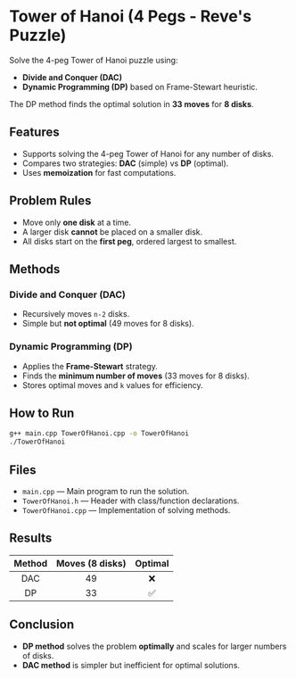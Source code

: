 # Tower of Hanoi (4 Pegs - Reve's Puzzle)

Solve the 4-peg Tower of Hanoi puzzle using:
- **Divide and Conquer (DAC)**
- **Dynamic Programming (DP)** based on Frame-Stewart heuristic.

The DP method finds the optimal solution in **33 moves** for **8 disks**.

## Features
- Supports solving the 4-peg Tower of Hanoi for any number of disks.
- Compares two strategies: **DAC** (simple) vs **DP** (optimal).
- Uses **memoization** for fast computations.

## Problem Rules
- Move only **one disk** at a time.
- A larger disk **cannot** be placed on a smaller disk.
- All disks start on the **first peg**, ordered largest to smallest.

## Methods
### Divide and Conquer (DAC)
- Recursively moves `n-2` disks.
- Simple but **not optimal** (49 moves for 8 disks).

### Dynamic Programming (DP)
- Applies the **Frame-Stewart** strategy.
- Finds the **minimum number of moves** (33 moves for 8 disks).
- Stores optimal moves and `k` values for efficiency.

## How to Run
```bash
g++ main.cpp TowerOfHanoi.cpp -o TowerOfHanoi
./TowerOfHanoi
```

## Files
- `main.cpp` — Main program to run the solution.
- `TowerOfHanoi.h` — Header with class/function declarations.
- `TowerOfHanoi.cpp` — Implementation of solving methods.

## Results
| Method | Moves (8 disks) | Optimal |
|:------:|:---------------:|:-------:|
| DAC    | 49              | ❌      |
| DP     | 33              | ✅      |

## Conclusion
- **DP method** solves the problem **optimally** and scales for larger numbers of disks.
- **DAC method** is simpler but inefficient for optimal solutions.